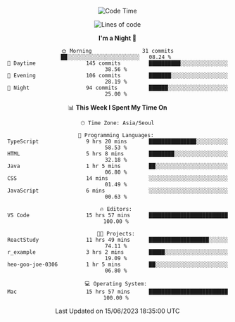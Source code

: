 <div align=center>
 
<!--START_SECTION:waka-->
![Code Time](http://img.shields.io/badge/Code%20Time-57%20hrs-blue)

![Lines of code](https://img.shields.io/badge/From%20Hello%20World%20I%27ve%20Written-2.9%20million%20lines%20of%20code-blue)

**I'm a Night 🦉** 

```text
🌞 Morning                31 commits          ██░░░░░░░░░░░░░░░░░░░░░░░   08.24 % 
🌆 Daytime                145 commits         ██████████░░░░░░░░░░░░░░░   38.56 % 
🌃 Evening                106 commits         ███████░░░░░░░░░░░░░░░░░░   28.19 % 
🌙 Night                  94 commits          ██████░░░░░░░░░░░░░░░░░░░   25.00 % 
```


📊 **This Week I Spent My Time On** 

```text
🕑︎ Time Zone: Asia/Seoul

💬 Programming Languages: 
TypeScript               9 hrs 20 mins       ███████████████░░░░░░░░░░   58.53 % 
HTML                     5 hrs 8 mins        ████████░░░░░░░░░░░░░░░░░   32.18 % 
Java                     1 hr 5 mins         ██░░░░░░░░░░░░░░░░░░░░░░░   06.80 % 
CSS                      14 mins             ░░░░░░░░░░░░░░░░░░░░░░░░░   01.49 % 
JavaScript               6 mins              ░░░░░░░░░░░░░░░░░░░░░░░░░   00.63 % 

🔥 Editors: 
VS Code                  15 hrs 57 mins      █████████████████████████   100.00 % 

🐱‍💻 Projects: 
ReactStudy               11 hrs 49 mins      ███████████████████░░░░░░   74.11 % 
r_example                3 hrs 2 mins        █████░░░░░░░░░░░░░░░░░░░░   19.09 % 
heo-goo-joe-0306         1 hr 5 mins         ██░░░░░░░░░░░░░░░░░░░░░░░   06.80 % 

💻 Operating System: 
Mac                      15 hrs 57 mins      █████████████████████████   100.00 % 
```


 Last Updated on 15/06/2023 18:35:00 UTC
<!--END_SECTION:waka-->
 </div>
